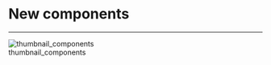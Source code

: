 
# New components

---

  
![thumbnail_components](https://studio-assets.supernova.io/design-systems/27883/736e7444-92b3-4bf1-b399-6021b7bc3159.png)  
thumbnail_components  
